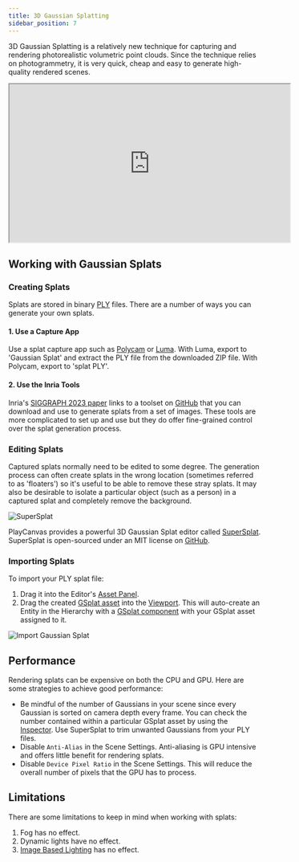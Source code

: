 ```yaml
---
title: 3D Gaussian Splatting
sidebar_position: 7
---
```


3D Gaussian Splatting is a relatively new technique for capturing and rendering photorealistic volumetric point clouds. Since the technique relies on photogrammetry, it is very quick, cheap and easy to generate high-quality rendered scenes.

<div className="iframe-container">
    <iframe width="560" height="315" src="https://www.youtube.com/embed/Pe4Sx8t1Ud4" title="Templates Overview" allowfullscreen></iframe>
</div>

## Working with Gaussian Splats

### Creating Splats

Splats are stored in binary [PLY](https://en.wikipedia.org/wiki/PLY_(file_format)) files. There are a number of ways you can generate your own splats.

#### 1. Use a Capture App

Use a splat capture app such as [Polycam](https://poly.cam/) or [Luma](https://lumalabs.ai/). With Luma, export to 'Gaussian Splat' and extract the PLY file from the downloaded ZIP file. With Polycam, export to 'splat PLY'.

#### 2. Use the Inria Tools

Inria's [SIGGRAPH 2023 paper](https://repo-sam.inria.fr/fungraph/3d-gaussian-splatting/) links to a toolset on [GitHub](https://github.com/graphdeco-inria/gaussian-splatting) that you can download and use to generate splats from a set of images. These tools are more complicated to set up and use but they do offer fine-grained control over the splat generation process.

### Editing Splats

Captured splats normally need to be edited to some degree. The generation process can often create splats in the wrong location (sometimes referred to as 'floaters') so it's useful to be able to remove these stray splats. It may also be desirable to isolate a particular object (such as a person) in a captured splat and completely remove the background.

![SuperSplat](/img/user-manual/graphics/gaussian-splatting/supersplat.png)

PlayCanvas provides a powerful 3D Gaussian Splat editor called [SuperSplat](https://superspl.at/editor). SuperSplat is open-sourced under an MIT license on [GitHub](https://github.com/playcanvas/supersplat).

### Importing Splats

To import your PLY splat file:

1. Drag it into the Editor's [Asset Panel](../../editor/interface/assets).
2. Drag the created [GSplat asset](../../assets/types/gsplat) into the [Viewport](../../editor/interface/viewport). This will auto-create an Entity in the Hierarchy with a [GSplat component](../../scenes/components/gsplat) with your GSplat asset assigned to it.

![Import Gaussian Splat](/img/user-manual/graphics/gaussian-splatting/import-gsplat.webp)

## Performance

Rendering splats can be expensive on both the CPU and GPU. Here are some strategies to achieve good performance:

- Be mindful of the number of Gaussians in your scene since every Gaussian is sorted on camera depth every frame. You can check the number contained within a particular GSplat asset by using the [Inspector](../../assets/types/gsplat/#asset-inspector). Use SuperSplat to trim unwanted Gaussians from your PLY files.
- Disable `Anti-Alias` in the Scene Settings. Anti-aliasing is GPU intensive and offers little benefit for rendering splats.
- Disable `Device Pixel Ratio` in the Scene Settings. This will reduce the overall number of pixels that the GPU has to process.

## Limitations

There are some limitations to keep in mind when working with splats:

1. Fog has no effect.
2. Dynamic lights have no effect.
3. [Image Based Lighting](../physical-rendering/image-based-lighting) has no effect.
